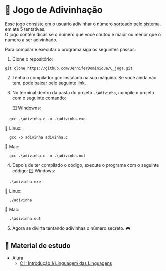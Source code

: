 # :game_die: Jogo de Adivinhação

Esse jogo consiste em o usuário adivinhar o número sorteado pelo sistema, em até 5 tentativas. <br> 
O jogo contém dicas se o número que você chutou é maior ou menor que o número a ser adivinhado.

Para compilar e executar o programa siga os seguintes passos:

1. Clone o repositório:

```
git clone https://github.com/JenniferDominique/C_joga.git
```

2. Tenha o compilador gcc instalado na sua máquina. Se você ainda não tem, pode baixar pelo seguinte [link](https://www.mingw-w64.org).<br>

3. No terminal dentro da pasta do projeto `.\Adivinha`, compile o projeto com o seguinte comando:

   :window: Windowns:
```
  gcc .\adivinha.c -o .\adivinha.exe
```

   :penguin: Linux:
```
  gcc -o adivinha adivinha.c
```

   :apple: Mac:
```
  gcc .\adivinha.c -o .\adivinha.out
```

4. Depois de ter compilado o código, execute o programa com o seguinte código:
   :window: Windows:
```
  .\adivinha.exe
```

   :penguin: Linux:
```
  ./adivinha
```

   :apple: Mac:
```
  .\adivinha.out
```

5. Agora se divirta tentando adivinhas o número secreto. :video_game:

## :book: Material de estudo
- [Alura](https://cursos.alura.com.br) 
  - [C I: Introdução à Linguagem das Linguagens](https://cursos.alura.com.br/course/introducao-a-programacao-com-c-parte-1)